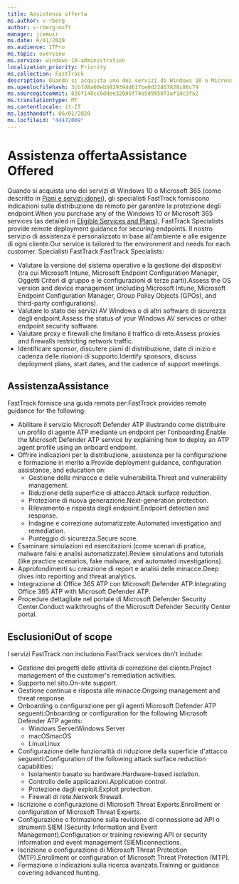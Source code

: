 ```yaml
---
title: Assistenza offerta
ms.author: v-rberg
author: v-rberg-msft
manager: jimmuir
ms.date: 6/01/2020
ms.audience: ITPro
ms.topic: overview
ms.service: windows-10-administration
localization_priority: Priority
ms.collection: FastTrack
description: Quando si acquista uno dei servizi di Windows 10 o Microsoft 365, gli specialisti FastTrack forniscono indicazioni sulla distribuzione da remoto per garantire la protezione degli endpoint. Il nostro servizio di assistenza è personalizzato in base all'ambiente e alle esigenze di ogni cliente.
ms.openlocfilehash: 3cbfd8a00ebb829394d617be0d22867828c86c79
ms.sourcegitcommit: 826f140cc0ddee32005f74e5d995073af1dc3fa2
ms.translationtype: MT
ms.contentlocale: it-IT
ms.lasthandoff: 06/01/2020
ms.locfileid: "44472009"
---
```

# <a name="assistance-offered"></a><span data-ttu-id="78f85-104">Assistenza offerta</span><span class="sxs-lookup"><span data-stu-id="78f85-104">Assistance Offered</span></span>  

<span data-ttu-id="78f85-105">Quando si acquista uno dei servizi di Windows 10 o Microsoft 365 (come descritto in [Piani e servizi idonei](M365-eligible-services-and-plans.md)), gli specialisti FastTrack forniscono indicazioni sulla distribuzione da remoto per garantire la protezione degli endpoint.</span><span class="sxs-lookup"><span data-stu-id="78f85-105">When you purchase any of the Windows 10 or Microsoft 365 services (as detailed in [Eligible Services and Plans](M365-eligible-services-and-plans.md)), FastTrack Specialists provide remote deployment guidance for securing endpoints.</span></span> <span data-ttu-id="78f85-106">Il nostro servizio di assistenza è personalizzato in base all'ambiente e alle esigenze di ogni cliente.</span><span class="sxs-lookup"><span data-stu-id="78f85-106">Our service is tailored to the environment and needs for each customer.</span></span> <span data-ttu-id="78f85-107">Specialisti FastTrack:</span><span class="sxs-lookup"><span data-stu-id="78f85-107">FastTrack Specialists:</span></span>
- <span data-ttu-id="78f85-108">Valutare la versione del sistema operativo e la gestione dei dispositivi (tra cui Microsoft Intune, Microsoft Endpoint Configuration Manager, Oggetti Criteri di gruppo e le configurazioni di terze parti).</span><span class="sxs-lookup"><span data-stu-id="78f85-108">Assess the OS version and device management (including Microsoft Intune, Microsoft Endpoint Configuration Manager, Group Policy Objects (GPOs), and third-party configurations).</span></span>
- <span data-ttu-id="78f85-109">Valutare lo stato dei servizi AV Windows o di altri software di sicurezza degli endpoint.</span><span class="sxs-lookup"><span data-stu-id="78f85-109">Assess the status of your Windows AV services or other endpoint security software.</span></span>
- <span data-ttu-id="78f85-110">Valutare proxy e firewall che limitano il traffico di rete.</span><span class="sxs-lookup"><span data-stu-id="78f85-110">Assess proxies and firewalls restricting network traffic.</span></span>
- <span data-ttu-id="78f85-111">Identificare sponsor, discutere piani di distribuzione, date di inizio e cadenza delle riunioni di supporto.</span><span class="sxs-lookup"><span data-stu-id="78f85-111">Identify sponsors, discuss deployment plans, start dates, and the cadence of support meetings.</span></span>

## <a name="assistance"></a><span data-ttu-id="78f85-112">Assistenza</span><span class="sxs-lookup"><span data-stu-id="78f85-112">Assistance</span></span>

<span data-ttu-id="78f85-113">FastTrack fornisce una guida remota per:</span><span class="sxs-lookup"><span data-stu-id="78f85-113">FastTrack provides remote guidance for the following:</span></span>
- <span data-ttu-id="78f85-114">Abilitare il servizio Microsoft Defender ATP illustrando come distribuire un profilo di agente ATP mediante un endpoint per l'onboarding.</span><span class="sxs-lookup"><span data-stu-id="78f85-114">Enable the Microsoft Defender ATP service by explaining how to deploy an ATP agent profile using an onboard endpoint.</span></span>
- <span data-ttu-id="78f85-115">Offrire indicazioni per la distribuzione, assistenza per la configurazione e formazione in merito a:</span><span class="sxs-lookup"><span data-stu-id="78f85-115">Provide deployment guidance, configuration assistance, and education on:</span></span>
    - <span data-ttu-id="78f85-116">Gestione delle minacce e delle vulnerabilità.</span><span class="sxs-lookup"><span data-stu-id="78f85-116">Threat and vulnerability management.</span></span>
    - <span data-ttu-id="78f85-117">Riduzione della superficie di attacco.</span><span class="sxs-lookup"><span data-stu-id="78f85-117">Attack surface reduction.</span></span>
    - <span data-ttu-id="78f85-118">Protezione di nuova generazione.</span><span class="sxs-lookup"><span data-stu-id="78f85-118">Next-generation protection.</span></span>
    - <span data-ttu-id="78f85-119">Rilevamento e risposta degli endpoint.</span><span class="sxs-lookup"><span data-stu-id="78f85-119">Endpoint detection and response.</span></span>
    - <span data-ttu-id="78f85-120">Indagine e correzione automatizzate.</span><span class="sxs-lookup"><span data-stu-id="78f85-120">Automated investigation and remediation.</span></span>
    - <span data-ttu-id="78f85-121">Punteggio di sicurezza.</span><span class="sxs-lookup"><span data-stu-id="78f85-121">Secure score.</span></span>
- <span data-ttu-id="78f85-122">Esaminare simulazioni ed esercitazioni (come scenari di pratica, malware falsi e analisi automatizzate).</span><span class="sxs-lookup"><span data-stu-id="78f85-122">Review simulations and tutorials (like practice scenarios, fake malware, and automated investigations).</span></span>
- <span data-ttu-id="78f85-123">Approfondimenti su creazione di report e analisi delle minacce.</span><span class="sxs-lookup"><span data-stu-id="78f85-123">Deep dives into reporting and threat analytics.</span></span>
- <span data-ttu-id="78f85-124">Integrazione di Office 365 ATP con Microsoft Defender ATP.</span><span class="sxs-lookup"><span data-stu-id="78f85-124">Integrating Office 365 ATP with Microsoft Defender ATP.</span></span>
- <span data-ttu-id="78f85-125">Procedure dettagliate nel portale di Microsoft Defender Security Center.</span><span class="sxs-lookup"><span data-stu-id="78f85-125">Conduct walkthroughs of the Microsoft Defender Security Center portal.</span></span>

## <a name="out-of-scope"></a><span data-ttu-id="78f85-126">Esclusioni</span><span class="sxs-lookup"><span data-stu-id="78f85-126">Out of scope</span></span>

<span data-ttu-id="78f85-127">I servizi FastTrack non includono:</span><span class="sxs-lookup"><span data-stu-id="78f85-127">FastTrack services don't include:</span></span>
- <span data-ttu-id="78f85-128">Gestione dei progetti delle attività di correzione del cliente.</span><span class="sxs-lookup"><span data-stu-id="78f85-128">Project management of the customer's remediation activities.</span></span>
- <span data-ttu-id="78f85-129">Supporto nel sito.</span><span class="sxs-lookup"><span data-stu-id="78f85-129">On-site support.</span></span>
- <span data-ttu-id="78f85-130">Gestione continua e risposta alle minacce.</span><span class="sxs-lookup"><span data-stu-id="78f85-130">Ongoing management and threat response.</span></span>
- <span data-ttu-id="78f85-131">Onboarding o configurazione per gli agenti Microsoft Defender ATP seguenti:</span><span class="sxs-lookup"><span data-stu-id="78f85-131">Onboarding or configuration for the following Microsoft Defender ATP agents:</span></span>
   - <span data-ttu-id="78f85-132">Windows Server</span><span class="sxs-lookup"><span data-stu-id="78f85-132">Windows Server</span></span>
   - <span data-ttu-id="78f85-133">macOS</span><span class="sxs-lookup"><span data-stu-id="78f85-133">macOS</span></span>
   - <span data-ttu-id="78f85-134">Linux</span><span class="sxs-lookup"><span data-stu-id="78f85-134">Linux</span></span>
- <span data-ttu-id="78f85-135">Configurazione delle funzionalità di riduzione della superficie d'attacco seguenti:</span><span class="sxs-lookup"><span data-stu-id="78f85-135">Configuration of the following attack surface reduction capabilities:</span></span>
    - <span data-ttu-id="78f85-136">Isolamento basato su hardware.</span><span class="sxs-lookup"><span data-stu-id="78f85-136">Hardware-based isolation.</span></span>
    - <span data-ttu-id="78f85-137">Controllo delle applicazioni.</span><span class="sxs-lookup"><span data-stu-id="78f85-137">Application control.</span></span>
    - <span data-ttu-id="78f85-138">Protezione dagli exploit.</span><span class="sxs-lookup"><span data-stu-id="78f85-138">Exploit protection.</span></span>
    - <span data-ttu-id="78f85-139">Firewall di rete.</span><span class="sxs-lookup"><span data-stu-id="78f85-139">Network firewall.</span></span>
- <span data-ttu-id="78f85-140">Iscrizione o configurazione di Microsoft Threat Experts.</span><span class="sxs-lookup"><span data-stu-id="78f85-140">Enrollment or configuration of Microsoft Threat Experts.</span></span>
- <span data-ttu-id="78f85-141">Configurazione o formazione sulla revisione di connessione ad API o strumenti SIEM (Security Information and Event Management).</span><span class="sxs-lookup"><span data-stu-id="78f85-141">Configuration or training reviewing API or security information and event management (SIEM)connections.</span></span>
- <span data-ttu-id="78f85-142">Iscrizione o configurazione di Microsoft Threat Protection (MTP).</span><span class="sxs-lookup"><span data-stu-id="78f85-142">Enrollment or configuration of Microsoft Threat Protection (MTP).</span></span>
- <span data-ttu-id="78f85-143">Formazione o indicazioni sulla ricerca avanzata.</span><span class="sxs-lookup"><span data-stu-id="78f85-143">Training or guidance covering advanced hunting.</span></span>
